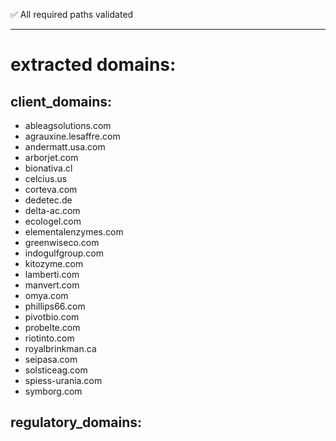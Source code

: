 
✅ All required paths validated
___

# extracted domains:

## client_domains:
- ableagsolutions.com
- agrauxine.lesaffre.com
- andermatt.usa.com
- arborjet.com
- bionativa.cl
- celcius.us
- corteva.com
- dedetec.de 
- delta-ac.com
- ecologel.com
- elementalenzymes.com
- greenwiseco.com
- indogulfgroup.com
- kitozyme.com
- lamberti.com
- manvert.com
- omya.com
- phillips66.com
- pivotbio.com
- probelte.com
- riotinto.com
- royalbrinkman.ca
- seipasa.com
- solsticeag.com
- spiess-urania.com
- symborg.com

## regulatory_domains:

